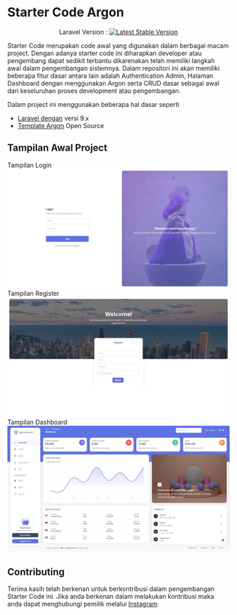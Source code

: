 
# Starter Code Argon

<p align="center">
Laravel Version : 
<a href="https://packagist.org/packages/laravel/framework"><img src="https://img.shields.io/packagist/v/laravel/framework" alt="Latest Stable Version"></a>
</p>

Starter Code merupakan code awal yang digunakan dalam berbagai macam project. Dengan adanya starter code ini diharapkan developer atau pengembang dapat sedikit terbantu dikarenakan telah memiliki langkah awal dalam pengembangan sistemnya. Dalam repositori ini akan memiliki beberapa fitur dasar antara lain adalah Authentication Admin, Halaman Dashboard dengan menggunakan Argon serta CRUD dasar sebagai awal dari keseluruhan proses development atau pengembangan.

Dalam project ini menggunakan beberapa hal dasar seperti 
- [Laravel dengan](https://laravel.com/docs/9.x/) versi 9.x
- [Template Argon](https://www.creative-tim.com/product/argon-dashboard) Open Source

## Tampilan Awal Project
Tampilan Login
![Tampilan Login](markdown_asset/login_jpg.jpeg)
Tampilan Register
![Tampilan Register](markdown_asset/Web%20capture_25-1-2023_13190_127.0.0.1.jpeg)
Tampilan Dashboard
![Tampilan Dashboard](markdown_asset/Web%20capture_25-1-2023_132032_127.0.0.1.jpeg)

## Contributing

Terima kasih telah berkenan untuk berkontribusi dalam pengembangan Starter Code ini. Jika anda berkenan dalam melakukan kontribusi maka anda dapat menghubungi pemilik melalui [Instagram](https://www.instagram.com/ehjohan12)